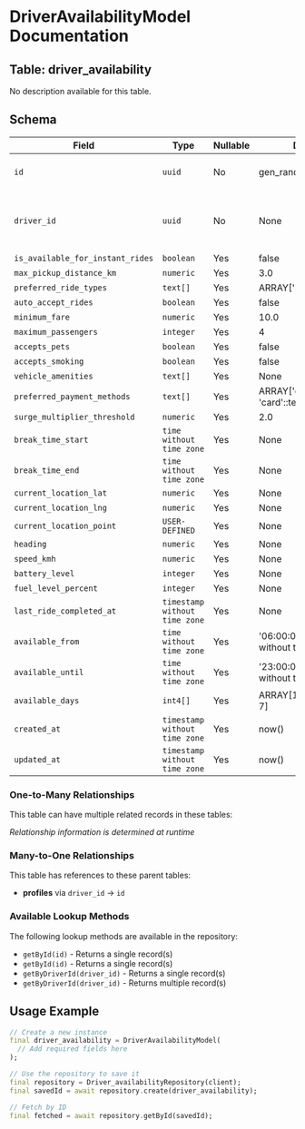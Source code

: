 # DriverAvailabilityModel Documentation

## Table: driver_availability

No description available for this table.

## Schema

| Field | Type | Nullable | Default | Constraints |
|-------|------|----------|---------|-------------|
| `id` | `uuid` | No | gen_random_uuid() | Primary Key, Not Null |
| `driver_id` | `uuid` | No | None | Unique, Not Null, Foreign Key → profiles(id) |
| `is_available_for_instant_rides` | `boolean` | Yes | false | - |
| `max_pickup_distance_km` | `numeric` | Yes | 3.0 | - |
| `preferred_ride_types` | `text[]` | Yes | ARRAY['standard'::text] | - |
| `auto_accept_rides` | `boolean` | Yes | false | - |
| `minimum_fare` | `numeric` | Yes | 10.0 | - |
| `maximum_passengers` | `integer` | Yes | 4 | - |
| `accepts_pets` | `boolean` | Yes | false | - |
| `accepts_smoking` | `boolean` | Yes | false | - |
| `vehicle_amenities` | `text[]` | Yes | None | - |
| `preferred_payment_methods` | `text[]` | Yes | ARRAY['cash'::text, 'card'::text] | - |
| `surge_multiplier_threshold` | `numeric` | Yes | 2.0 | - |
| `break_time_start` | `time without time zone` | Yes | None | - |
| `break_time_end` | `time without time zone` | Yes | None | - |
| `current_location_lat` | `numeric` | Yes | None | - |
| `current_location_lng` | `numeric` | Yes | None | - |
| `current_location_point` | `USER-DEFINED` | Yes | None | - |
| `heading` | `numeric` | Yes | None | - |
| `speed_kmh` | `numeric` | Yes | None | - |
| `battery_level` | `integer` | Yes | None | - |
| `fuel_level_percent` | `integer` | Yes | None | - |
| `last_ride_completed_at` | `timestamp without time zone` | Yes | None | - |
| `available_from` | `time without time zone` | Yes | '06:00:00'::time without time zone | - |
| `available_until` | `time without time zone` | Yes | '23:00:00'::time without time zone | - |
| `available_days` | `int4[]` | Yes | ARRAY[1, 2, 3, 4, 5, 6, 7] | - |
| `created_at` | `timestamp without time zone` | Yes | now() | - |
| `updated_at` | `timestamp without time zone` | Yes | now() | - |

### One-to-Many Relationships

This table can have multiple related records in these tables:

*Relationship information is determined at runtime*

### Many-to-One Relationships

This table has references to these parent tables:

- **profiles** via `driver_id` → `id`

### Available Lookup Methods

The following lookup methods are available in the repository:

- `getById(id)` - Returns a single record(s)
- `getById(id)` - Returns a single record(s)
- `getByDriverId(driver_id)` - Returns a single record(s)
- `getByDriverId(driver_id)` - Returns multiple record(s)


## Usage Example

```dart
// Create a new instance
final driver_availability = DriverAvailabilityModel(
  // Add required fields here
);

// Use the repository to save it
final repository = Driver_availabilityRepository(client);
final savedId = await repository.create(driver_availability);

// Fetch by ID
final fetched = await repository.getById(savedId);
```
